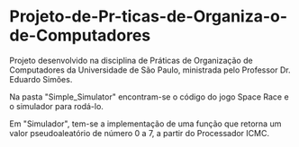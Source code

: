 # Projeto-de-Pr-ticas-de-Organiza-o-de-Computadores
Projeto desenvolvido na disciplina de Práticas de Organização de Computadores da Universidade de São Paulo, ministrada pelo Professor Dr. Eduardo Simões.

Na pasta "Simple_Simulator" encontram-se o código do jogo Space Race e o simulador para rodá-lo. 

Em "Simulador", tem-se a implementação de uma função que retorna um valor pseudoaleatório de número 0 a 7, a partir do Processador ICMC.
